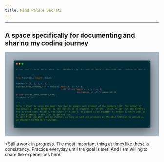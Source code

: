 ```yaml
---
title: Mind Palace Secrets
---
```


---
A space specifically for documenting and sharing my coding journey 
---

![my code snippets](/resources/chaining.png)


<Still a work in progress. The most important thing at times like these is consistency. Practice everyday until the goal is met. And I am willing to share the experiences here. 
